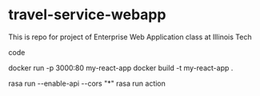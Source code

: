 # travel-service-webapp
This is repo for project of Enterprise Web Application class at Illinois Tech

code

 docker run -p 3000:80 my-react-app 
 docker build -t my-react-app . 

 rasa run --enable-api --cors "*"
 rasa run action
